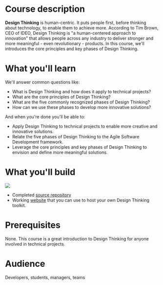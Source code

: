 # Course description
**Design Thinking** is human-centric. It puts people first, before thinking about technology, to enable them to achieve more.  According to Tim Brown, CEO of IDEO, Design Thinking is "a human-centered approach to innovation" that allows people across any industry to deliver stronger and more meaningful - even revolutionary - products.  In this course, we'll introduces the core principles and key phases of Design Thinking.


# What you'll learn

We'll answer common questions like:
- What is Design Thinking and how does it apply to technical projects?
- What are the core principles of Design Thinking?
- What are the five commonly recognized phases of Design Thinking?
- How can we use these phases to develop more innovative solutions?

And when you're done you'll be able to:
- Apply Design Thinking to technical projects to enable more creative and innovative solutions.
- Relate the five phases of Design Thinking to the Agile Software Development framework.
- Leverage the core principles and key phases of Design Thinking to envision and define more meaningful solutions.

# What you'll build

<p align="left">
  <img src="https://user-images.githubusercontent.com/57373296/75994593-33e05a00-5ec9-11ea-9068-4203eedb5461.PNG" >
</p>

- Completed [source repository](https://github.com/lmkeston/empathy-dev)
- Working [website](https://lmkeston.github.io/empathy-dev/) that you can use to host your own Design Thinking toolkit.

# Prerequisites
None. This course is a great introduction to Design Thinking for anyone involved in technical projects.

# Audience

Developers, students, managers, teams
